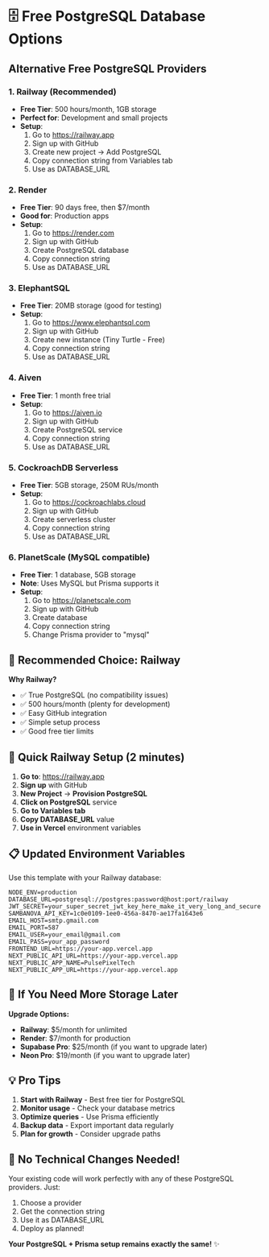 # 🗄️ Free PostgreSQL Database Options

## Alternative Free PostgreSQL Providers

### 1. **Railway** (Recommended)
- **Free Tier**: 500 hours/month, 1GB storage
- **Perfect for**: Development and small projects
- **Setup**:
  1. Go to https://railway.app
  2. Sign up with GitHub
  3. Create new project → Add PostgreSQL
  4. Copy connection string from Variables tab
  5. Use as DATABASE_URL

### 2. **Render**
- **Free Tier**: 90 days free, then $7/month
- **Good for**: Production apps
- **Setup**:
  1. Go to https://render.com
  2. Sign up with GitHub
  3. Create PostgreSQL database
  4. Copy connection string
  5. Use as DATABASE_URL

### 3. **ElephantSQL**
- **Free Tier**: 20MB storage (good for testing)
- **Setup**:
  1. Go to https://www.elephantsql.com
  2. Sign up with GitHub
  3. Create new instance (Tiny Turtle - Free)
  4. Copy connection string
  5. Use as DATABASE_URL

### 4. **Aiven**
- **Free Tier**: 1 month free trial
- **Setup**:
  1. Go to https://aiven.io
  2. Sign up with GitHub
  3. Create PostgreSQL service
  4. Copy connection string
  5. Use as DATABASE_URL

### 5. **CockroachDB Serverless**
- **Free Tier**: 5GB storage, 250M RUs/month
- **Setup**:
  1. Go to https://cockroachlabs.cloud
  2. Sign up with GitHub
  3. Create serverless cluster
  4. Copy connection string
  5. Use as DATABASE_URL

### 6. **PlanetScale** (MySQL compatible)
- **Free Tier**: 1 database, 5GB storage
- **Note**: Uses MySQL but Prisma supports it
- **Setup**:
  1. Go to https://planetscale.com
  2. Sign up with GitHub
  3. Create database
  4. Copy connection string
  5. Change Prisma provider to "mysql"

## 🎯 Recommended Choice: Railway

**Why Railway?**
- ✅ True PostgreSQL (no compatibility issues)
- ✅ 500 hours/month (plenty for development)
- ✅ Easy GitHub integration
- ✅ Simple setup process
- ✅ Good free tier limits

## 🚀 Quick Railway Setup (2 minutes)

1. **Go to**: https://railway.app
2. **Sign up** with GitHub
3. **New Project** → **Provision PostgreSQL**
4. **Click on PostgreSQL** service
5. **Go to Variables tab**
6. **Copy DATABASE_URL** value
7. **Use in Vercel** environment variables

## 📋 Updated Environment Variables

Use this template with your Railway database:

```
NODE_ENV=production
DATABASE_URL=postgresql://postgres:password@host:port/railway
JWT_SECRET=your_super_secret_jwt_key_here_make_it_very_long_and_secure
SAMBANOVA_API_KEY=1c0e0109-1ee0-456a-8470-ae17fa1643e6
EMAIL_HOST=smtp.gmail.com
EMAIL_PORT=587
EMAIL_USER=your_email@gmail.com
EMAIL_PASS=your_app_password
FRONTEND_URL=https://your-app.vercel.app
NEXT_PUBLIC_API_URL=https://your-app.vercel.app
NEXT_PUBLIC_APP_NAME=PulsePixelTech
NEXT_PUBLIC_APP_URL=https://your-app.vercel.app
```

## 🔄 If You Need More Storage Later

**Upgrade Options:**
- **Railway**: $5/month for unlimited
- **Render**: $7/month for production
- **Supabase Pro**: $25/month (if you want to upgrade later)
- **Neon Pro**: $19/month (if you want to upgrade later)

## 💡 Pro Tips

1. **Start with Railway** - Best free tier for PostgreSQL
2. **Monitor usage** - Check your database metrics
3. **Optimize queries** - Use Prisma efficiently
4. **Backup data** - Export important data regularly
5. **Plan for growth** - Consider upgrade paths

## 🎊 No Technical Changes Needed!

Your existing code will work perfectly with any of these PostgreSQL providers. Just:
1. Choose a provider
2. Get the connection string
3. Use it as DATABASE_URL
4. Deploy as planned!

**Your PostgreSQL + Prisma setup remains exactly the same!** ✨